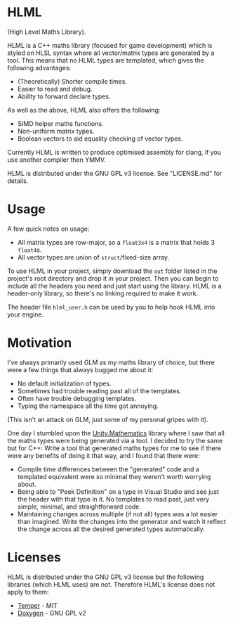 # HLML

(High Level Maths Library).

HLML is a C++ maths library (focused for game development) which is styled on HLSL syntax where all vector/matrix types are generated by a tool.  This means that no HLML types are templated, which gives the following advantages:
* (Theoretically) Shorter compile times.
* Easier to read and debug.
* Ability to forward declare types.

As well as the above, HLML also offers the following:
* SIMD helper maths functions.
* Non-uniform matrix types.
* Boolean vectors to aid equality checking of vector types.

Currently HLML is written to produce optimised assembly for clang, if you use another compiler then YMMV.

HLML is distributed under the GNU GPL v3 license.  See "LICENSE.md" for details.


Usage
=====

A few quick notes on usage:
* All matrix types are row-major, so a ```float3x4``` is a matrix that holds 3 ```float4```s.
* All vector types are union of ```struct```/fixed-size array.

To use HLML in your project, simply download the ```out``` folder listed in the project's root directory and drop it in your project.  Then you can begin to include all the headers you need and just start using the library.  HLML is a header-only library, so there's no linking required to make it work.

The header file ```hlml_user.h``` can be used by you to help hook HLML into your engine.


Motivation
==========

I've always primarily used GLM as my maths library of choice, but there were a few things that always bugged me about it:
* No default initialization of types.
* Sometimes had trouble reading past all of the templates.
* Often have trouble debugging templates.
* Typing the namespace all the time got annoying.

(This isn't an attack on GLM, just some of my personal gripes with it).

One day I stumbled upon the [Unity.Mathematics](https://github.com/Unity-Technologies/Unity.Mathematics) library where I saw that all the maths types were being generated via a tool.  I decided to try the same but for C++: Write a tool that generated maths types for me to see if there were any benefits of doing it that way, and I found that there were:
* Compile time differences between the "generated" code and a templated equivalent were so minimal they weren't worth worrying about.
* Being able to "Peek Definition" on a type in Visual Studio and see just the header with that type in it.  No templates to read past, just very simple, minimal, and straightforward code.
* Maintaining changes across multiple (if not all) types was a lot easier than imagined.  Write the changes into the generator and watch it reflect the change across all the desired generated types automatically.


Licenses
========

HLML is distributed under the GNU GPL v3 license but the following libraries (which HLML uses) are not.  Therefore HLML's license does not apply to them:

* [Temper](https://github.com/floorman/temper) - MIT
* [Doxygen](http://www.doxygen.nl/) - GNU GPL v2
